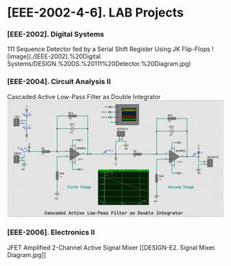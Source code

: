 # [EEE-2002-4-6]. LAB Projects

### [EEE-2002]. Digital Systems
111 Sequence Detector fed by a Serial Shift Register Using JK Flip-Flops
![image](./[EEE-2002].%20Digital Systems/DESIGN.%20DS.%20111%20Detector.%20Diagram.jpg)


### [EEE-2004]. Circuit Analysis II
Cascaded Active Low-Pass Filter as Double Integrator
![](<[EEE-2004]. Circuit Analysis II/diagram.jpg>)


### [EEE-2006]. Electronics II
JFET Amplified 2-Channel Active Signal Mixer
[[DESIGN-E2. Signal Mixer. Diagram.jpg]]